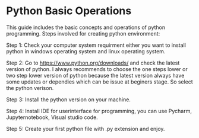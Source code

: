 # Python Basic Operations 
This guide includes the basic concepts and operations of python programming. 
Steps involved for creating python environment: 

Step 1: Check your computer system requirment either you want to install python in windows operating system and linux operating system. 

Step 2: Go to https://www.python.org/downloads/ and check the latest version of python. I always recommends to choose the one steps lower or two step lower version of python because the latest version always have some updates or dependies which can be issue at beginers stage. So select the python verison.

Step 3: Install the python version on your machine. 

Step 4: Install IDE for userinterface for programming, you can use Pycharm, Jupyternotebook, Visual studio code. 

Step 5: Create your first python file with .py extension and enjoy. 




